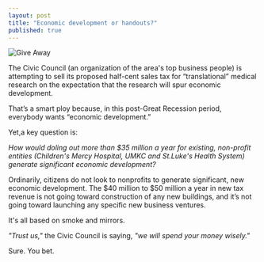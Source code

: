 ```yaml
---
layout: post
title: "Economic development or handouts?"
published: true
---
```


<img src=" }}/img/giveaway.jpg" class="img-responsive" alt="Give Away">

The Civic Council (an organization of the area's top business people) is attempting to sell its proposed half-cent sales tax for “translational” medical research on the expectation that the research will spur economic development.

That’s a smart ploy because, in this post-Great Recession period, everybody wants “economic development.”

Yet,a key question is: 

<em>How would doling out more than $35 million a year for existing, non-profit entities (Children's Mercy Hospital, UMKC and St.Luke's Health System) generate significant economic development?</em> 

Ordinarily, citizens do not look to nonprofits to generate significant, new economic development. The $40 million to $50 million a year in new tax revenue is not going toward construction of any new buildings, and it’s not going toward launching any specific new business ventures.

It's all based on smoke and mirrors.

_"Trust us,"_ the Civic Council is saying, _"we will spend your money wisely."_

Sure. You bet.